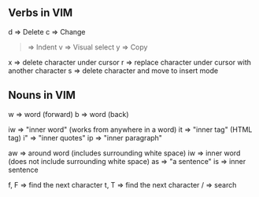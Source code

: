 ## Verbs in VIM

d => Delete
c => Change
> => Indent
v => Visual select
y => Copy

x => delete character under cursor
r => replace character under cursor with another character
s => delete character and move to insert mode

## Nouns in VIM

w => word (forward)
b => word (back)

iw => "inner word" (works from anywhere in a word)
it => "inner tag" (HTML tag)
i" => "inner quotes"
ip => "inner paragraph"

aw => around word (includes surrounding white space)
iw => inner word (does not include surrounding white space)
as => "a sentence"
is => inner sentence

f, F => find the next character
t, T => find the next character
/ => search



